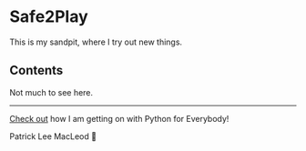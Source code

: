 # Safe2Play

This is my sandpit, where I try out new things.

## Contents

Not much to see here.

---
[Check out](https://github.com/macanneul/Python_for_Everybody.git) how I am getting on with Python for Everybody!

Patrick Lee MacLeod 🦄 
